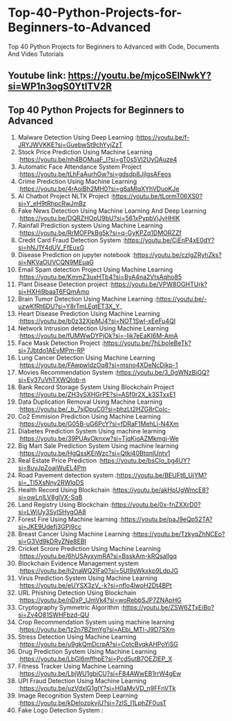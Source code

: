 # Top-40-Python-Projects-for-Beginners-to-Advanced
Top 40 Python Projects for Beginners to Advanced with Code, Documents And Video Tutorials

## Youtube link: https://youtu.be/mjcoSEINwkY?si=WP1n3ogS0YtITV2R

## Top 40 Python Projects for Beginners to Advanced
1. Malware Detection Using Deep Learning                        :https://youtu.be/f-JRYJWVKKE?si=GuebwSt9chYyjZzT
2. Stock Price Prediction Using Machine Learning                :https://youtu.be/nh4BOMuaF_I?si=gT0s5Vl2UyOAuze4
3. Automatic Face Attendance System Project                     :https://youtu.be/tLhFaAurhGw?si=gdsdp8JjlgsAFeos
4. Crime Prediction Using Machine Learning                      :https://youtu.be/4rAoiBh2MH0?si=g6aMlqXYhVDuoKJe
5. AI Chatbot Project NLTK Project                              :https://youtu.be/tLormT06XS0?si=Y_eH9tRhpcRwJmBz
6. Fake News Detection Using Machine Learning And Deep Learning :https://youtu.be/DQRZHOpU9bU?si=561xPypbVjJyHHIK
7. Rainfall Prediction system Using Machine Learning            :https://youtu.be/RrMOFPkBg5k?si=q-GyKPZq1DMORZZf
8. Credit Card Fraud Detection System                           :https://youtu.be/CiEnP4xE0dY?si=hNJ1Y4dUV_FfEuxG
9. Disease Prediction on jupyter notebook                       :https://youtu.be/czIgZRyhZks?si=NKVaOUVCQN9MEuaG
10. Email Spam detection Project Using Machine Learning         :https://youtu.be/KmmZ3uxHTb4?si=ByA4na2VtsAqho85
11. Plant Disease Detection project                             :https://youtu.be/VPW8OGHTUrk?si=HXHi9baaT6FQmAmo
12. Brain Tumor Detection Using Machine Learning                :https://youtu.be/-uzwKfRt6DU?si=Y8rTmLEqtET3X_Y_
13. Heart Disease Prediction Using Machine Learning             :https://youtu.be/b0z32XjpMJ4?si=NOT1Swl-xEeFu4QI 
14. Network Intrusion detection Using Machine Learning          :https://youtu.be/fUMWwDYPjOk?si=-Iik7eEaKI6M-AmA
15. Face Mask Detection Project                                 :https://youtu.be/7hLboIeBeTk?si=7Jbtdo1AEvMPm-RP
16. Lung Cancer Detection Using Machine Learning                :https://youtu.be/FAwpwldzOq8?si=msno4XDeNcDikp-1
17. Movies Recommendation System                                :https://youtu.be/3_0gWNzBiGQ?si=Ey37uVhTXWQlob-n
18. Bank Record Storage System Using Blockchain Project         :https://youtu.be/ZH3ySXHGrPE?si=ASf0r2X_k3STxxE1 
19. Data Duplication Removal Using Machine Learning             :https://youtu.be/_b_7sjDpuC0?si=bhzLt2HZG8rColc- 
20. Co2 Emmision Prediction Using Machine Learning              :https://youtu.be/G05B-uG6PcY?si=fDRaF1MehLi-N4Xm
21. Diabetes Prediction System Using machine learning           :https://youtu.be/39PUAvOknxw?si=TjqKioAZMkmgj-We
22. Big Mart Sale Prediction System Using machine learning      :https://youtu.be/HgQssKEiWzc?si=Qtki40BtqnlUntv1
23. Real Estate Price Prediction                                :https://youtu.be/bsCIo_bg4UY?si=8uyJpZoajWuEL4Pm
24. Road Pavement detection system                              :https://youtu.be/BEUFt6_UjYM?si=_Tl5XsNny2RWlqDS
25. Health Record Using Blockchain                              :https://youtu.be/akHpUgWmcE8?si=owLnILV8glVX-SqB
26. Land Registry Using Blockchain                              :https://youtu.be/0x-fnZXXrD0?si=LWjUy3SyISHygOA8
27. Forest Fire Using Machine learning                          :https://youtu.be/paJ9eQp52TA?si=JKE9Udefj3GPj9cc
28. Breast Cancer Using Machine Learning                        :https://youtu.be/TzkyqZhNCEo?si=G3Vd9kDRyZNe8EBI
29. Cricket Scrore Prediction Using Machine Learning            :https://youtu.be/6hUSAyxymRA?si=BsskAm-kRQsalIgq
30. Blockchain Evidence Management system                       :https://youtu.be/h2naWQ2lFa0?si=5UI9sWkxkp9LdpJG
31. Virus Prediction System Using Machine Learning              :https://youtu.be/eUYSX3zV_-k?si=nflo4lwoH2Dt4BPt
32. URL Phishing Detection Using Blockchain                     :https://youtu.be/nDxP_lJmVk4?si=woRebbSJP7ZNApHG
33. Cryptography Symmetric Algorithm                            :https://youtu.be/ZSW6ZTxEiBo?si=Zv4O81SWHFbzd-QU 
34. Crop Recommendation System using machine learning           :https://youtu.be/1z2n7BZtmYg?si=AEbi_MTl-J9D7SXm  
35. Stress Detection Using Machine Learning                     :https://youtu.be/u9gkQmDcrpA?si=CotcBvqkAHPoYiSG
36. Drug Prediction System Using Machine Learning               :https://youtu.be/LbGl6mffhpE?si=Pcd5utB7OEZIEP_X 
37. Fitness Tracker Using Machine Learning                      :https://youtu.be/LbjWU1gbjCU?si=F84AWwEB1rrW4gEw
38. UPI Fraud Detection Using Machine Learning                  :https://youtu.be/uzVdxlG1gIY?si=H0aMvVD_n9FFnVTk 
39. Image Recognition System Deep Learning                      :https://youtu.be/kDelozpkvjU?si=7zlS_I1LphZF0usT
40. Fake Logo Detection System                                  :
    

